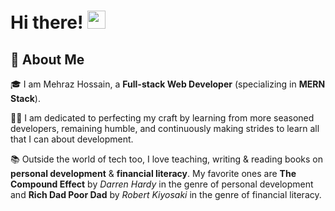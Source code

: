 <!-- About -->

# Hi there! <img src="https://media.giphy.com/media/hvRJCLFzcasrR4ia7z/giphy.gif" width="29px" height="29px">

## 🚀 About Me

🎓 I am Mehraz Hossain, a **Full-stack Web Developer** (specializing in **MERN Stack**).

👨‍💻 I am dedicated to perfecting my craft by learning from more seasoned developers, remaining humble, and continuously making strides to learn all that I can about development.

📚 Outside the world of tech too, I love teaching, writing & reading books on **personal development** & **financial literacy**. My favorite ones are **The Compound Effect** by _Darren Hardy_ in the genre of personal development and **Rich Dad Poor Dad** by _Robert Kiyosaki_ in the genre of financial literacy.

